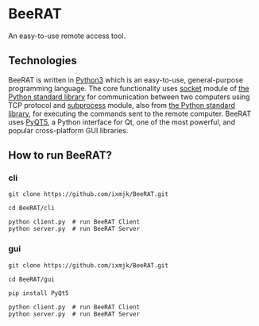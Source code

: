 # BeeRAT
An easy-to-use remote access tool.

## Technologies
BeeRAT is written in [Python3](https://www.python.org/) which is an easy-to-use, general-purpose programming language. The core functionality uses [socket](https://docs.python.org/3/library/socket.html) module of [the Python standard library](https://docs.python.org/3/library/) for communication between two computers using TCP protocol and [subprocess](https://docs.python.org/3/library/subprocess.html) module, also from [the Python standard library](https://docs.python.org/3/library/), for executing the commands sent to the remote computer. BeeRAT uses [PyQT5](https://pypi.org/project/PyQt5/), a Python interface for Qt, one of the most powerful, and popular cross-platform GUI libraries.

## How to run BeeRAT?
### cli
```
git clone https://github.com/ixmjk/BeeRAT.git

cd BeeRAT/cli

python client.py  # run BeeRAT Client
python server.py  # run BeeRAT Server
```
### gui
```
git clone https://github.com/ixmjk/BeeRAT.git

cd BeeRAT/gui

pip install PyQt5

python client.py  # run BeeRAT Client
python server.py  # run BeeRAT Server
```
